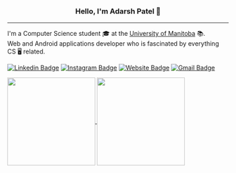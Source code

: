 <h3 align="center"> Hello, I'm Adarsh Patel 👋</h3>

---

I'm a Computer Science student 🎓 at the [University of Manitoba](https://umanitoba.ca/) 📚.<br> Web and Android applications developer who is fascinated by everything CS 🖥️ related.


[![Linkedin Badge](https://img.shields.io/badge/-Adarsh.Patel-blue?style=flat-square&logo=Linkedin&logoColor=white&link=https://www.linkedin.com/in/adarsh-patel-91134b193/)](https://www.linkedin.com/in/adarsh-patel-91134b193/)
[![Instagram Badge](https://img.shields.io/badge/-pateladarsh001-e4405f?style=flat-square&logo=Instagram&logoColor=white&link=https://www.instagram.com/pateladarsh001/)](https://www.instagram.com/pateladarsh001/)
[![Website Badge](https://img.shields.io/badge/-pateladarsh001.github.io-3F51B5?style=flat-square&logo=HTML5&logoColor=white&link=https://pateladarsh001.github.io/)](https://pateladarsh001.github.io/)
[![Gmail Badge](https://img.shields.io/badge/-pateladarsh001.gmail.com-B03A2E?style=flat-square&logo=Gmail&logoColor=white&link=mailto:pateladarsh001@gmail.com)](mailto:pateladarsh001@gmail.com)

<a href="#">
  <img height = "200em" align="center" src="https://github-readme-stats.vercel.app/api?username=pateladarsh001&layout=compact&include_all_commits=true&show_icons=true&theme=tokyonight&line_height=27" />
</a>
<a href="#">
  <img height = "200em" align="center" src="https://github-readme-stats.vercel.app/api/top-langs/?username=pateladarsh001&layout=compact&include_all_commits=true&title_color=007bff&text_color=e7e7e7&icon_color=007bff&bg_color=171c28&" />
</a>

